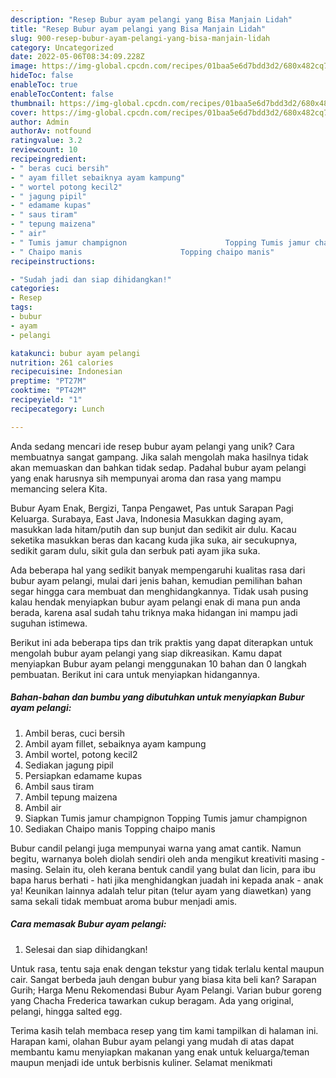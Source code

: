 ```yaml
---
description: "Resep Bubur ayam pelangi yang Bisa Manjain Lidah"
title: "Resep Bubur ayam pelangi yang Bisa Manjain Lidah"
slug: 900-resep-bubur-ayam-pelangi-yang-bisa-manjain-lidah
category: Uncategorized
date: 2022-05-06T08:34:09.228Z
image: https://img-global.cpcdn.com/recipes/01baa5e6d7bdd3d2/680x482cq70/bubur-ayam-pelangi-foto-resep-utama.jpg
hideToc: false
enableToc: true
enableTocContent: false
thumbnail: https://img-global.cpcdn.com/recipes/01baa5e6d7bdd3d2/680x482cq70/bubur-ayam-pelangi-foto-resep-utama.jpg
cover: https://img-global.cpcdn.com/recipes/01baa5e6d7bdd3d2/680x482cq70/bubur-ayam-pelangi-foto-resep-utama.jpg
author: Admin
authorAv: notfound
ratingvalue: 3.2
reviewcount: 10
recipeingredient:
- " beras cuci bersih"
- " ayam fillet sebaiknya ayam kampung"
- " wortel potong kecil2"
- " jagung pipil"
- " edamame kupas"
- " saus tiram"
- " tepung maizena"
- " air"
- " Tumis jamur champignon                      Topping Tumis jamur champignon"
- " Chaipo manis                      Topping chaipo manis"
recipeinstructions:

- "Sudah jadi dan siap dihidangkan!"
categories:
- Resep
tags:
- bubur
- ayam
- pelangi

katakunci: bubur ayam pelangi 
nutrition: 261 calories
recipecuisine: Indonesian
preptime: "PT27M"
cooktime: "PT42M"
recipeyield: "1"
recipecategory: Lunch

---
```





Anda sedang mencari ide resep bubur ayam pelangi yang unik? Cara membuatnya sangat gampang. Jika salah mengolah maka hasilnya tidak akan memuaskan dan bahkan tidak sedap. Padahal bubur ayam pelangi yang enak harusnya sih mempunyai aroma dan rasa yang mampu memancing selera Kita.





Bubur Ayam Enak, Bergizi, Tanpa Pengawet, Pas untuk Sarapan Pagi Keluarga. Surabaya, East Java, Indonesia Masukkan daging ayam, masukkan lada hitam/putih dan sup bunjut dan sedikit air dulu. Kacau seketika masukkan beras dan kacang kuda jika suka, air secukupnya, sedikit garam dulu, sikit gula dan serbuk pati ayam jika suka.

Ada beberapa hal yang sedikit banyak mempengaruhi kualitas rasa dari bubur ayam pelangi, mulai dari jenis bahan, kemudian pemilihan bahan segar hingga cara membuat dan menghidangkannya. Tidak usah pusing kalau hendak menyiapkan bubur ayam pelangi enak di mana pun anda berada, karena asal sudah tahu triknya maka hidangan ini mampu jadi suguhan istimewa.






Berikut ini ada beberapa tips dan trik praktis yang dapat diterapkan untuk mengolah bubur ayam pelangi yang siap dikreasikan. Kamu dapat menyiapkan Bubur ayam pelangi menggunakan 10 bahan dan 0 langkah pembuatan. Berikut ini cara untuk menyiapkan hidangannya.

<!--inarticleads1-->

##### Bahan-bahan dan bumbu yang dibutuhkan untuk menyiapkan Bubur ayam pelangi:

1. Ambil  beras, cuci bersih
1. Ambil  ayam fillet, sebaiknya ayam kampung
1. Ambil  wortel, potong kecil2
1. Sediakan  jagung pipil
1. Persiapkan  edamame kupas
1. Ambil  saus tiram
1. Ambil  tepung maizena
1. Ambil  air
1. Siapkan  Tumis jamur champignon                      Topping Tumis jamur champignon
1. Sediakan  Chaipo manis                      Topping chaipo manis


Bubur candil pelangi juga mempunyai warna yang amat cantik. Namun begitu, warnanya boleh diolah sendiri oleh anda mengikut kreativiti masing - masing. Selain itu, oleh kerana bentuk candil yang bulat dan licin, para ibu bapa harus berhati - hati jika menghidangkan juadah ini kepada anak - anak ya! Keunikan lainnya adalah telur pitan (telur ayam yang diawetkan) yang sama sekali tidak membuat aroma bubur menjadi amis. 

<!--inarticleads2-->

##### Cara memasak Bubur ayam pelangi:


1. Selesai dan siap dihidangkan!

Untuk rasa, tentu saja enak dengan tekstur yang tidak terlalu kental maupun cair. Sangat berbeda jauh dengan bubur yang biasa kita beli kan? Sarapan Gurih; Harga Menu Rekomendasi Bubur Ayam Pelangi. Varian bubur goreng yang Chacha Frederica tawarkan cukup beragam. Ada yang original, pelangi, hingga salted egg. 

Terima kasih telah membaca resep yang tim kami tampilkan di halaman ini. Harapan kami, olahan Bubur ayam pelangi yang mudah di atas dapat membantu kamu menyiapkan makanan yang enak untuk keluarga/teman maupun menjadi ide untuk berbisnis kuliner. Selamat menikmati
